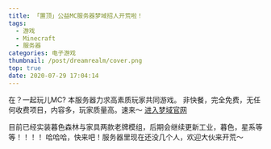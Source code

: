 ```yaml
---
title: 「置顶」公益MC服务器梦域招人开荒啦！
tags:
  - 游戏
  - Minecraft
  - 服务器
categories: 电子游戏
thumbnail: /post/dreamrealm/cover.png
top: true
date: 2020-07-29 17:04:14
---
```


在？一起玩儿MC?
本服务器力求高素质玩家共同游戏。
非快餐，完全免费，无任何收费项目，内容多，玩家质量高。速来～
[进入梦域官网](https://mc.zsh2401.top)
<!-- more -->
目前已经实装暮色森林与家具两款老牌模组，后期会继续更新工业，暮色，星系等等！！！！
哈哈哈，快来吧！服务器里现在还没几个人，欢迎大伙来开荒～

